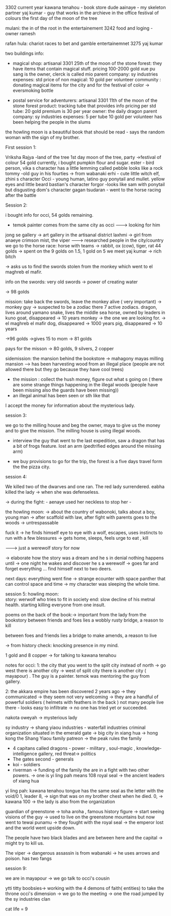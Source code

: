 3302 current year 
kawana tenahou - book store dude
aainaye - my skeleton partner 
yaj kumar - guy that works in the archieve in the office 
festival of colours the first day of the moon of the tree 

mulani: the in of the root in the entertainement 3242
food and loging - owner ramesh 

rafan hula: chariot races to bet and gamble entertainemnet 3275 yaj kumar 

two buildings info: 
- magical shop: artisanal 3301 25th of the moon of the stone forest: they have items that contain magical stuff. pricing 100-2000 gold
xue pu sang is the owner, clerck is called mio 
parent company: sy industries
expenses: std price of non magical: 10 gold per volunteer
community : donating magical items for the city and for the festival of color -> eversmoking bottle 

- postal service for adventurers: artisanal 3301 11th of the moon of the stone forest 
product: tracking tube that provides info 
pricing per std tube: 20 gold premium is 30 per year
owner: the daily dragon
parent company: sy industries 
expenses: 5  per tube 10 gold per volunteer
has been helping the people in the slums

the howling moon is a beautiful book that should be read - says the random woman with the sign of my brother. 


First session 1: 

Vriksha Rajya -land of the tree
1st day moon of the tree, party ->festival of colour
54 gold currently, i bought pumpkin flour and sugar. 
ester - bird person, vika s character has a little lemming called pebble looks like a rock
tommy -old guy in his fourties -> from wabanaki 
erhi - cute little witch elf, zhini s character 
Occi - young human, latino guy ponytail and mullet. yellow eyes and little beard bastian's character
forgor -looks like sam with ponytail but disgusting dom's character 
gagan tsudaran - went to the horse racing after the battle 

Session 2: 

i bought info for occi, 54 golds remaining.
- temok painter comes from the same city as occi ---> looking for him 

jong se gallery -> art gallery in the artisanal district
laxhmi -> girl from anaeye
crimson mist, the viper ---> researched people in the city/country 
we go to the horse race: horse with teams -> rabbit, ox (cow), tiger, rat
44 golds -> spent on the 9 golds on 1.5, 1 gold on 5
we meet yaj kumar -> rich bitch

-> asks us to find the swords stolen from the monkey which went to el maghreb el mafir.

info on the swords: very old swords -> power of creating water 

-> 98 golds 

mission: take back the swords, leave the monkey alive ( very important) -> 
monkey guy -> suspected to be a zodiac 
there 7 active zodiacs. 
dragon, lives around yamano
snake, lives the middle sea 
horse, owned by leaders in kuno
goat, disappeared -> 10 years
monkey -> the one we are looking for. ->  el maghreb el mafir
dog, disappeared -> 1000 years 
pig, disappeared -> 10 years 

->96 golds ->gives 15 to mom -> 81 golds 

pays for the misson -> 80 golds, 9 silvers, 2 copper


sidemission: the mansion behind the bookstore -> mahagony mayas milling mansion --> has been harvesting wood from an illegal place (people are not allowed there but they go because they have cool trees)
- the mission : collect the hush money, figure out what s going on ( there are some strange things happening in the illegal woods (people have been missing also the guards have been missing))
- an illegal animal has been seen or sth like that 

I accept the money for information about the mysterious lady.


session 3: 

we go to the milling house and beg the owner, maya to give us the money and to give the mission. The milling house is using illegal woods. 

- interview the guy that went to the last expedition, saw a dragon that has a bit of frogs feature. lost an arm (pedtrified edges around the missing arm) 

- we buy provisions to go for the trip, the forest is a five days travel form the the pizza city. 

session 4:

We killed two of the dwarves and one ran. The red lady surrendered. eabha killed the lady -> when she was defenseless. 

-> during the fight: - aenaye used her neckless to stop her - 


the howling moon:
-> about the country of wabonoki, talks about a boy, young man -> after scaffold with law, after fight with parents goes to the woods -> untrespassable

fuck it -> he finds himself eye to eye with a wolf, escapes, uses instincts to run with a few blessures -> gets home, sleeps, feels urge to eat , kill 

---> just a werewolf story for now 

-> elaborate how the story was a dream and he s in denial 
nothing happens until -> one night he wakes and discover he s a werewolf -> goes far and forget everything ... find himself next to two deers.

next days: 
everything went fine -> strange ecounter with space panther that can control space and time -> my character was sleeping the whole time. 


session 5: 
howling moon:  
story: werwolf who tries to fit in society 
end: slow decline of his metnal health. starting killing everyone from one insult. 

poems on the back of the book:-> important from the lady from the bookstory 
between friends and foes 
lies a wobbly rusty bridge, 
a reason to kill

between foes and friends
lies a bridge to make amends, 
a reason to live 

-> from history check: knocking presence in my mind. 

1 gold and 8 copper -> for talking to kawana tenahou


notes for occi: 
1:
the city that you went to the split city instead of north -> go west there is another city
-> west of split city there is another city ( mayapour) . The guy is a painter. temok was mentoring the guy from gallery.

2:
the akkara empire has been discovered 2 years ago -> they communicated -> they seem not very welcoming -> they are a handful of powerful soldiers ( helmets with feathers in the back )
not many people live there - looks easy to infiltrate -> no one has tried yet or succeeded. 


nakota oweyah -> mysterious lady 

sy industry -> shang yiaou industries - waterfall industries 
criminal organization situated in the emerald gate -> big city in xiang hua -> hong kong
the Shang Yiaou family patreon -> the peak rules the family 
- 4 capitans called dragons - power - military , soul-magic  , knowledge-intelligence gallery, red threat-> politics
- The gates second - generals 
- koi - soldiers 
- riverman -> funding of the family 
the are in a fight with two other powers. -> one is yi ling pah means 108
royal seal -> the ancient leaders of xiang hua

yi ling pah: 
kawana tenahou tongue has the same seal as the letter with the void/0
1, leader
8,  -> sign that was on my brother chest when he died. 
0, -> kawana 
100
-> the lady is also from the organization 


guardian of greenstone -> toha aroha , famous history figure 
-> start seeing visions of the guy -> used to live on the greenstone mountains but now went to tewai punamu -> they fought with the royal seal -> the emperor lost and the world went upside down. 

The people have two black blades and are between here and the capital -> might try to kill us. 

The viper -> dangerous assassin is from wabanaki -> he uses arrows and poison. has two fangs


session 9: 

we are in mayapour -> we go talk to occi's cousin 

ytti titty boobsies-> working with the 4 demons of faith( entities) to take the throne occi's dimension -> we go to the meeting -> one the road jumped by the sy industries clan 



cat life  = 9 